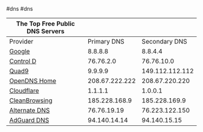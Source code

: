 #dns #dns 


| The Top Free Public DNS Servers                           |                |                 |
| --------------------------------------------------------- | -------------- | --------------- |
| Provider                                                  | Primary DNS    | Secondary DNS   |
| [Google](https://developers.google.com/speed/public-dns/) | 8.8.8.8        | 8.8.4.4         |
| [Control D](https://controld.com/free-dns)                | 76.76.2.0      | 76.76.10.0      |
| [Quad9](https://www.quad9.net/)                           | 9.9.9.9        | 149.112.112.112 |
| [OpenDNS Home](https://www.opendns.com/)                  | 208.67.222.222 | 208.67.220.220  |
| [Cloudflare](https://1.1.1.1/dns/)                        | 1.1.1.1        | 1.0.0.1         |
| [CleanBrowsing](https://cleanbrowsing.org/filters/)       | 185.228.168.9  | 185.228.169.9   |
| [Alternate DNS](https://alternate-dns.com/)               | 76.76.19.19    | 76.223.122.150  |
| [AdGuard DNS](https://adguard-dns.io/en/public-dns.html)  | 94.140.14.14   | 94.140.15.15    |

